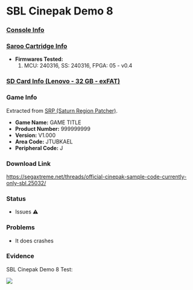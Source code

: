 # SBL Cinepak Demo 8

### [Console Info](../../../../../Info/Consoles/VA13/README.md)

### [Saroo Cartridge Info](../../../../../Info/Cartridges/RetroGameParadiseStore/1.32F/README.md)

- <b>Firmwares Tested:</b>
  1. MCU: 240316, SS: 240316, FPGA: 05 - v0.4

### [SD Card Info (Lenovo - 32 GB - exFAT)](../../../../../Info/SdCards/Lenovo/32GB/exfat/README.md)

### Game Info

Extracted from [SRP (Saturn Region Patcher)](https://segaxtreme.net/resources/saturn-region-patcher.81/download).

- <b>Game Name:</b> GAME TITLE
- <b>Product Number:</b> 999999999
- <b>Version:</b> V1.000
- <b>Area Code:</b> JTUBKAEL
- <b>Peripheral Code:</b> J

### Download Link

https://segaxtreme.net/threads/official-cinepak-sample-code-currently-only-sbl.25032/

### Status

- Issues :warning:

### Problems

- It does crashes

### Evidence

SBL Cinepak Demo 8 Test:

[![](https://img.youtube.com/vi/88pauwl5614/0.jpg)](https://www.youtube.com/watch?v=88pauwl5614)
